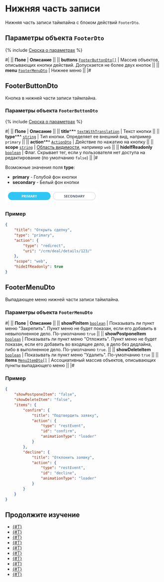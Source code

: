 # Нижняя часть записи

Нижняя часть записи таймлайна с блоком действий `FooterDto`.

## Параметры объекта `FooterDto`

{% include [Сноска о параметрах](../../../../../../_includes/required.md) %}

#|
|| **Поле** | **Описание** ||
|| **buttons**
[`FooterButtonDto[]`](#footerbuttondto) | Массив объектов, описывающих кнопки действий. Допускается не более двух кнопок ||
|| **menu**
[`FooterMenuDto`](#footermenudto) | Нижнее меню ||
|#

## FooterButtonDto

Кнопка в нижней части записи таймлайна.

### Параметры объекта `FooterButtonDto`

{% include [Сноска о параметрах](../../../../../../_includes/required.md) %}

#|
|| **Поле** | **Описание** ||
|| **title^*^**
[`textWithTranslation`](./field-types.md#textwithtranslation) | Текст кнопки ||
|| **type^*^**
[`string`](../../../../data-types.md) | Тип кнопки. Определяет ее внешний вид, например `primary` ||
|| **action^*^**
[`ActionDto`](./action.md) | Действие по нажатию на кнопку ||
|| **scope**
[`string`](../../../../data-types.md) | [Область видимости](./field-types.md#scope), например `web` ||
|| **hideIfReadonly**
[`boolean`](../../../../data-types.md) | Флаг. Скрывает тег, если у пользователя нет доступа на редактирование (по умолчанию `false`) ||
|#

Возможные значения поля **type**:

- **primary** - Голубой фон кнопки
- **secondary** - Белый фон кнопки

![Типы кнопок](./_images/ContentBlockDto_20.png)

### Пример

```json
{
    "title": "Открыть сделку",
    "type": "primary",
    "action": {
        "type": "redirect",
        "uri": "/crm/deal/details/123/"
    },
    "scope": "web",
    "hideIfReadonly": true
}
```

## FooterMenuDto

Выпадающее меню нижней части записи таймлайна.

### Параметры объекта `FooterMenuDto`

#|
|| **Поле** | **Описание** ||
|| **showPinItem**
[`boolean`](../../../../data-types.md) | Показывать ли пункт меню "Закрепить". Пункт меню не будет показан, если его добавить в невыполненное дело. По-умолчанию `true` ||
|| **showPostponeItem**
[`boolean`](../../../../data-types.md) | Показывать ли пункт меню "Отложить". Пункт меню не будет показан, если его добавить во входящее дело, в дело без дедлайна, либо в выполненное дело. По-умолчанию `true`. ||
|| **showDeleteItem**
[`boolean`](../../../../data-types.md) | Показывать ли пункт меню "Удалить". По-умолчанию `true` ||
|| **items**
[`MenuItemDto[]`](./menu-item.md) | Ассоциативный массив объектов, описывающих пункты выпадающего меню ||
|#

### Пример

```json
{
    "showPostponeItem": "false",
    "showDeleteItem": "false",
    "items": {
        "confirm": {
            "title": "Подтвердить заявку",
            "action": {
                "type": "restEvent",
                "id": "confirm",
                "animationType": "loader"
            }
        },
        "decline": {
            "title": "Отклонить заявку",
            "action": {
                "type": "restEvent",
                "id": "decline",
                "animationType": "loader"
            }
        }
    }
}
```

## Продолжите изучение

- [{#T}](./layout.md)
- [{#T}](./icon.md)
- [{#T}](./body.md)
- [{#T}](./content-block.md)
- [{#T}](./header.md)
- [{#T}](./menu-item.md)
- [{#T}](./action.md)
- [{#T}](./field-types.md)
- [{#T}](./rest-app-layout-dto.md)
- [{#T}](./examples.md)